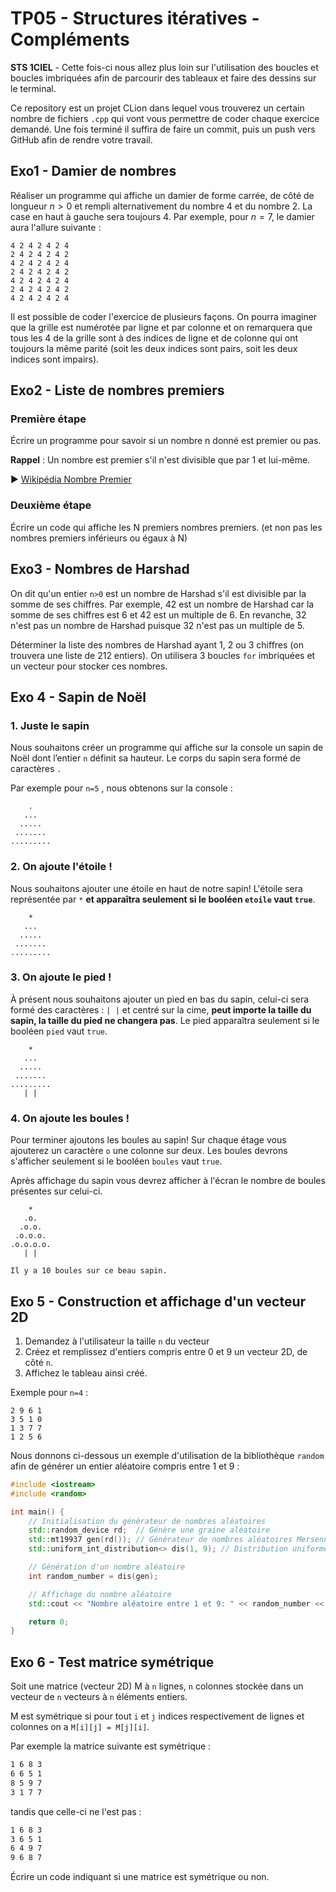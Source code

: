 # TP05 - Structures itératives - Compléments
**STS 1CIEL** - Cette fois-ci nous allez plus loin sur l'utilisation des boucles et boucles imbriquées afin de parcourir des tableaux et faire des dessins sur le terminal.

Ce repository est un projet CLion dans lequel vous trouverez un certain nombre de fichiers `.cpp` qui vont vous permettre de coder chaque exercice demandé. Une fois terminé il suffira de faire un commit, puis un push vers GitHub afin de rendre votre travail.


## Exo1 - Damier de nombres

Réaliser un programme qui affiche un damier de forme carrée, de côté de longueur $n>0$ et rempli alternativement du nombre 4 et du nombre 2. La case en haut à gauche sera toujours 4. Par exemple, pour $n=7$, le damier aura l'allure suivante :

```text
4 2 4 2 4 2 4
2 4 2 4 2 4 2
4 2 4 2 4 2 4
2 4 2 4 2 4 2
4 2 4 2 4 2 4
2 4 2 4 2 4 2
4 2 4 2 4 2 4
```

Il est possible de coder l'exercice de plusieurs façons. On pourra imaginer que la grille est numérotée par ligne et par colonne et on remarquera que tous les 4 de la grille sont à des indices de ligne et de colonne qui ont toujours la même parité (soit les deux indices sont pairs, soit les deux indices sont impairs).

## Exo2 - Liste de nombres premiers

### Première étape
Écrire un programme pour savoir si un nombre n donné est premier ou pas.

**Rappel** : Un nombre est premier s'il n'est divisible que par 1 et lui-même. 

▶︎ [Wikipédia Nombre Premier](https://fr.wikipedia.org/wiki/Nombre_premier)

### Deuxième étape
Écrire un code qui affiche les N premiers nombres premiers. (et non pas les nombres premiers inférieurs ou égaux à N)


## Exo3 - Nombres de Harshad
On dit qu'un entier `n>0` est un nombre de Harshad s'il est divisible par la somme de ses chiffres. Par exemple, 42 est un nombre de Harshad car la somme de ses chiffres est 6 et 42 est un multiple de 6. En revanche, 32 n'est pas un nombre de Harshad puisque 32 n'est pas un multiple de 5.

Déterminer la liste des nombres de Harshad ayant 1, 2 ou 3 chiffres (on trouvera une liste de 212 entiers). On utilisera 3 boucles `for` imbriquées et un vecteur pour stocker ces nombres.

## Exo 4 - Sapin de Noël

### 1. Juste le sapin
Nous souhaitons créer un programme qui affiche sur la console un sapin de Noël dont l’entier `n` définit sa hauteur. Le corps du sapin sera formé de caractères `.`

Par exemple pour `n=5` , nous obtenons sur la console :

```text
    .
   ...
  .....
 .......
.........
```

### 2. On ajoute l'étoile !

Nous souhaitons ajouter une étoile en haut de notre sapin! L'étoile sera représentée par `*` **et apparaîtra seulement si le booléen `etoile` vaut `true`**.

```text
    *
   ...
  .....
 .......
.........
```

### 3. On ajoute le pied !

À présent nous souhaitons ajouter un pied en bas du sapin, celui-ci sera formé des caractères : `| |` et centré sur la cime, **peut importe la taille du sapin, la taille du pied ne changera pas**. Le pied apparaîtra seulement si le booléen `pied` vaut `true`.

```text
    *
   ...
  .....
 .......
.........
   | |
```

### 4. On ajoute les boules !

Pour terminer ajoutons les boules au sapin! Sur chaque étage vous ajouterez un caractère `o` une colonne sur deux. Les boules devrons s'afficher seulement si le booléen `boules` vaut `true`.

Après affichage du sapin vous devrez afficher à l'écran le nombre de boules présentes sur celui-ci.

```text
    *
   .o.
  .o.o.
 .o.o.o.
.o.o.o.o.
   | |

Il y a 10 boules sur ce beau sapin.
```

## Exo 5 - Construction et affichage d'un vecteur 2D

1. Demandez à l'utilisateur la taille `n` du vecteur
2. Créez et remplissez d'entiers compris entre 0 et 9 un vecteur 2D, de côté `n`. 
3. Affichez le tableau ainsi créé.

Exemple pour `n=4` :

```text
2 9 6 1
3 5 1 0
1 3 7 7
1 2 5 6
```

Nous donnons ci-dessous un exemple d'utilisation de la bibliothèque `random` afin de générer un entier aléatoire compris entre 1 et 9 :

```cpp
#include <iostream>
#include <random>

int main() {
    // Initialisation du générateur de nombres aléatoires
    std::random_device rd;  // Génère une graine aléatoire
    std::mt19937 gen(rd()); // Générateur de nombres aléatoires Mersenne Twister
    std::uniform_int_distribution<> dis(1, 9); // Distribution uniforme entre 1 et 9

    // Génération d'un nombre aléatoire
    int random_number = dis(gen);

    // Affichage du nombre aléatoire
    std::cout << "Nombre aléatoire entre 1 et 9: " << random_number << std::endl;

    return 0;
}
```

## Exo 6 - Test matrice symétrique

Soit une matrice (vecteur 2D) M à `n` lignes, `n` colonnes stockée dans un vecteur de `n` vecteurs à `n` éléments entiers.

M est symétrique si pour tout `i` et `j` indices respectivement de lignes et colonnes on a `M[i][j] = M[j][i]`.

Par exemple la matrice suivante est symétrique : 
```txt
1 6 8 3 
6 6 5 1
8 5 9 7
3 1 7 7
```
tandis que celle-ci ne l'est pas :
```txt
1 6 8 3 
3 6 5 1
6 4 9 7
9 6 8 7
```    
Écrire un code indiquant si une matrice est symétrique ou non.